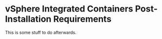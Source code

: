 # vSphere Integrated Containers Post-Installation Requirements

This is some stuff to do afterwards.
